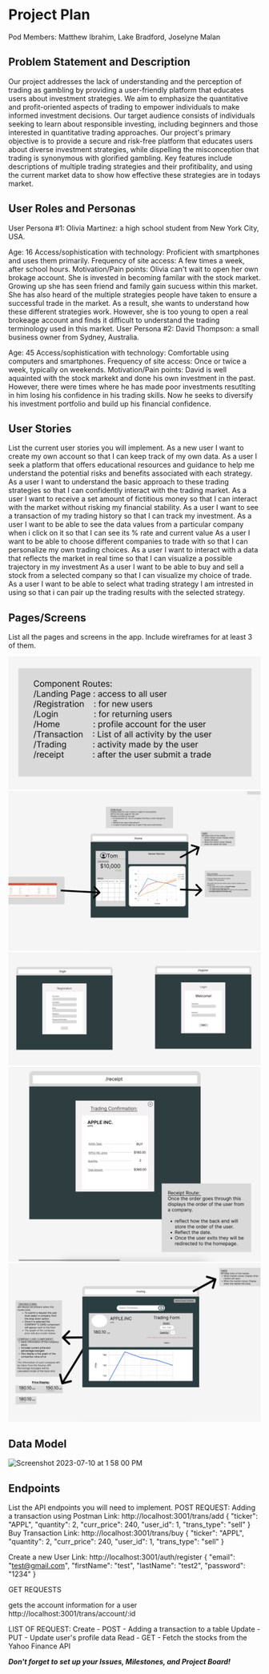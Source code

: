 # Project Plan

Pod Members: Matthew Ibrahim, Lake Bradford, Joselyne Malan

## Problem Statement and Description

Our project addresses the lack of understanding and the perception of trading as gambling by providing a user-friendly platform that educates users about investment strategies. We aim to emphasize the quantitative and profit-oriented aspects of trading to empower individuals to make informed investment decisions. Our target audience consists of individuals seeking to learn about responsible investing, including beginners and those interested in quantitative trading approaches.
Our project's primary objective is to provide a secure and risk-free platform that educates users about diverse investment strategies, while dispelling the misconception that trading is synonymous with glorified gambling. Key features include descriptions of multiple trading strategies and their profitibality, and using the current market data to show how effective these strategies are in todays market.
## User Roles and Personas

User Persona #1: Olivia Martinez: a high school student from New York City, USA.

Age: 16
Access/sophistication with technology: Proficient with smartphones and uses them primarily.
Frequency of site access: A few times a week, after school hours.
Motivation/Pain points: Olivia can't wait to open her own brokage account. She is invested in becoming familar with the stock market. Growing up she has seen friend and family gain sucuess within this market. She has also heard of the multiple strategies people have taken to ensure a successful trade in the market. As a result, she wants to understand how these different strategies work. However, she is too young to open a real brokeage account and finds it difficult to understand the trading terminology used in this market.
User Persona #2: David Thompson: a small business owner from Sydney, Australia.

Age: 45
Access/sophistication with technology: Comfortable using computers and smartphones.
Frequency of site access: Once or twice a week, typically on weekends.
Motivation/Pain points: David is well aquainted with the stock markekt and done his own investment in the past. However, there were times where he has made poor investments resutlting in him losing his confidence in his trading skills. Now he seeks to diversify his investment portfolio and build up his financial confidence.

## User Stories

List the current user stories you will implement.
As a new user I want to create my own account so that I can keep track of my own data.
As a user I seek a platform that offers educational resources and guidance to help me understand the potential risks and benefits associated with each strategy.
As a user I want to understand the basic approach to these trading strategies so that I can confidently interact with the trading market.
As a user I want to receive a set amount of fictitious money so that I can interact with the market without risking my financial stability.
As a user I want to see a transaction of my trading history so that I can track my investment.
As a user I want to be able to see the data values from a particular company when i click on it so that I can see its % rate and current value
As a user I want to be able to choose different companies to trade with so that I can personalize my own trading choices.
As a user I want to interact with a data that reflects the market in real time so that I can visualize a possible trajectory in my investment
As a user I want to be able to buy and sell a stock from a selected company so that I can visualize my choice of trade.
As a user I want to be able to select what trading strategy I am intrested in using so that i can pair up the trading results with the selected strategy.

## Pages/Screens

List all the pages and screens in the app. Include wireframes for at least 3 of them.

![](pictures/Routes.jpg)
![](pictures/Home.jpg)
![](pictures/Login:Registration.jpg)
![](pictures/Reciept.jpg)
![](pictures/trade.gif)

## Data Model

<img width="1092" alt="Screenshot 2023-07-10 at 1 58 00 PM" src="https://github.com/FinanceExpert200/Capstone-Project/assets/89942749/9726799a-0c27-4bc3-ae87-f3c2ebede169">




## Endpoints

List the API endpoints you will need to implement.
POST REQUEST:
Adding a transaction using Postman
Link: http://localhost:3001/trans/add
{
    "ticker": "APPL", 
    "quantity": 2,
    "curr_price": 240,
    "user_id": 1,
    "trans_type": "sell"
}
Buy Transaction
Link: http://localhost:3001/trans/buy
{
    "ticker": "APPL", 
    "quantity": 2,
    "curr_price": 240,
    "user_id": 1,
    "trans_type": "sell"
}



Create a new User
Link: http://localhost:3001/auth/register
{
 "email": "test@gmail.com",
 "firstName": "test",
 "lastName": "test2",
 "password": "1234"
}



GET REQUESTS

gets the account information for a user
http://localhost:3001/trans/account/:id

LIST OF REQUEST:
Create - POST - Adding a transaction to a table
Update - PUT - Update user's profile data
Read - GET - Fetch the stocks from the Yahoo Finance API



***Don't forget to set up your Issues, Milestones, and Project Board!***
